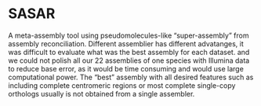 # SASAR
A meta-assembly tool using pseudomolecules-like “super-assembly” from assembly reconciliation.
Different assemblier has different advatanges, it was difficult to evaluate what was the best assembly for each dataset.
and we could not polish all our 22 assemblies of one species with Illumina data to reduce base error, 
as it would be time consuming and would use large computational power.
The “best” assembly with all desired features such as including complete centromeric regions 
or most complete single-copy orthologs usually is not obtained from a single assembler.
